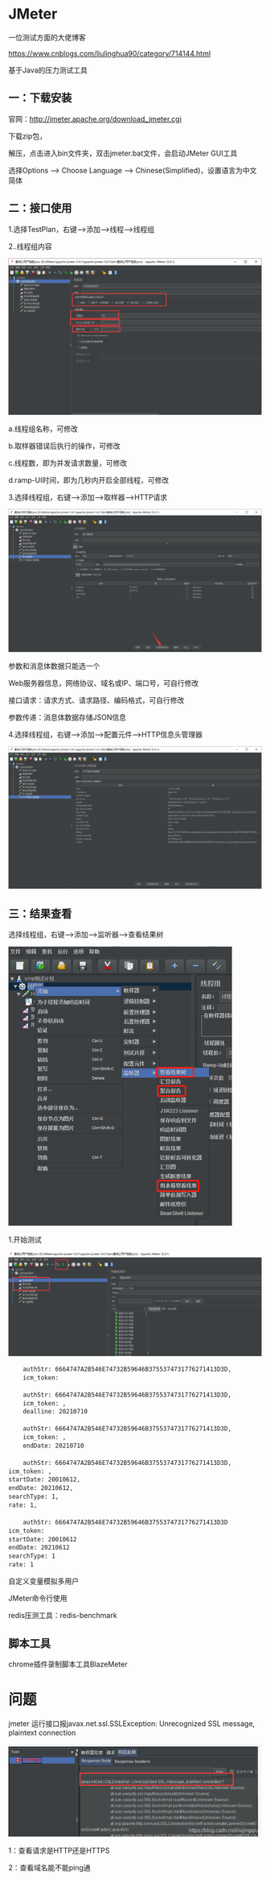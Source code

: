 # JMeter

一位测试方面的大佬博客

https://www.cnblogs.com/liulinghua90/category/714144.html

基于Java的压力测试工具

## 一：下载安装

官网：http://jmeter.apache.org/download_jmeter.cgi

下载zip包，

解压，点击进入bin文件夹，双击jmeter.bat文件，会启动JMeter GUI工具

选择Options --> Choose Language --> Chinese(Simplified)，设置语言为中文简体

## 二：接口使用

1.选择TestPlan，右键-->添加-->线程-->线程组

2..线程组内容

![image-20210712213302307](media/image-20210712213302307.png)

a.线程组名称，可修改

b.取样器错误后执行的操作，可修改

c.线程数，即为并发请求数量，可修改

d.ramp-UI时间，即为几秒内开启全部线程，可修改

3.选择线程组，右键-->添加-->取样器-->HTTP请求

![image-20210713165237744](media/image-20210713165237744.png)

参数和消息体数据只能选一个

Web服务器信息，网络协议、域名或IP、端口号，可自行修改

接口请求：请求方式、请求路径、编码格式，可自行修改

参数传递：消息体数据存储JSON信息

4.选择线程组，右键-->添加-->配置元件-->HTTP信息头管理器

![image-20210713165217734](media/image-20210713165217734.png)





## 三：结果查看

选择线程组，右键-->添加-->监听器-->查看结果树

![img](media/2019050-20200525143810108-1989339358.png)

1.开始测试

![image-20210712213726083](media/image-20210712213726083.png)

```xml
	authStr: 6664747A2B546E74732B59646B3755374731776271413D3D,
	icm_token: 

	authStr: 6664747A2B546E74732B59646B3755374731776271413D3D,
	icm_token: ,
	dealline: 20210710

	authStr: 6664747A2B546E74732B59646B3755374731776271413D3D,
	icm_token: ,
	endDate: 20210710

	authStr: 6664747A2B546E74732B59646B3755374731776271413D3D,
icm_token: ,
startDate: 20010612,
endDate: 20210612,
searchType: 1,
rate: 1,

	authStr: 6664747A2B546E74732B59646B3755374731776271413D3D
icm_token: 
startDate: 20010612
endDate: 20210612
searchType: 1
rate: 1

```







自定义变量模拟多用户



JMeter命令行使用



redis压测工具：redis-benchmark

## 脚本工具

chrome插件录制脚本工具BlazeMeter



# 问题

jmeter 运行接口报javax.net.ssl.SSLException: Unrecognized SSL message, plaintext connection

![在这里插入图片描述](media/20190412133708168.png)

1：查看请求是HTTP还是HTTPS

2：查看域名能不能ping通

